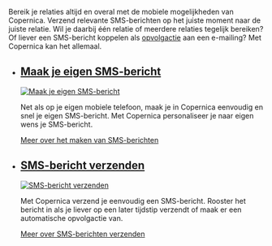 Bereik je relaties altijd en overal met de mobiele mogelijkheden van
Copernica. Verzend relevante SMS-berichten op het juiste moment naar de
juiste relatie. Wil je daarbij één relatie of meerdere relaties tegelijk
bereiken? Of liever een SMS-bericht koppelen als
[opvolgactie](.//automatiseer-je-campagnes.md "Automatiseer je campagnes")
aan een e-mailing? Met Copernica kan het allemaal.

-   [Maak je eigen SMS-bericht](./maak-je-eigen-sms-bericht.md "Maak je eigen SMS-bericht")
    ------------------------------------------------------------------------------------------------------------------------------

    [![Maak je eigen
    SMS-bericht](../images/nl-mobile-01-thumb.png)](./maak-je-eigen-sms-bericht.md "Maak je eigen SMS-bericht")

    Net als op je eigen mobiele telefoon, maak je in Copernica eenvoudig
    en snel je eigen SMS-bericht. Met Copernica personaliseer je naar
    eigen wens je SMS-bericht.

    [Meer over het maken van
    SMS-berichten](./maak-je-eigen-sms-bericht.md "Maak je eigen SMS-bericht")

-   [SMS-bericht verzenden](./sms-bericht-verzenden.md "SMS-bericht verzenden")
    ------------------------------------------------------------------------------------------------------------------

    [![SMS-bericht
    verzenden](Copernicacom/nl-mobile-02-thumb.png)](./sms-bericht-verzenden.md "SMS-bericht verzenden")

    Met Copernica verzend je eenvoudig een SMS-bericht. Rooster het
    bericht in als je liever op een later tijdstip verzendt of maak er
    een automatische opvolgactie van.

    [Meer over SMS-berichten
    verzenden](./sms-bericht-verzenden.md "SMS-bericht verzenden")


